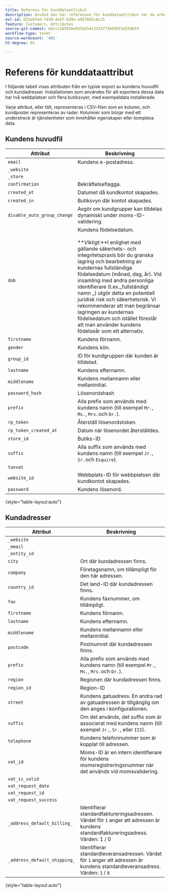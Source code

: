 ```yaml
---
title: Referens för kunddataattribut
description: Använd den här referensen för kunddataattribut när du arbetar med kunddataimport och -export.
exl-id: d22ebfed-f439-4a3f-b39e-e957b65c8c21
feature: Customers, Attributes
source-git-commit: 64ccc2d5016e915a554c2253773bb50f4d33d6f4
workflow-type: tm+mt
source-wordcount: '481'
ht-degree: 0%

---
```


# Referens för kunddataattribut

I följande tabell visas attributen från en typisk export av kundens huvudfil och kundadresser. Installationen som användes för att exportera dessa data har två webbplatser och flera butiksvyer, med exempeldata installerade.

Varje attribut, eller fält, representeras i CSV-filen som en kolumn, och kundposter representeras av rader. Kolumner som börjar med ett understreck är tjänstenheter som innehåller egenskaper eller komplexa data.

## Kundens huvudfil

| Attribut | Beskrivning |
|--- |--- |
| `email` | Kundens e-postadress. |
| `_website` |  |
| `_store` |  |
| `confirmation` | Bekräftelseflagga. |
| `created_at` | Datumet då kundkontot skapades. |
| `created_in` | Butiksvyn där kontot skapades. |
| `disable_auto_group_change` | Avgör om kundgrupper kan tilldelas dynamiskt under moms-ID-validering. |
| `dob` | Kundens födelsedatum. <br><br>**_Viktigt:_**I enlighet med gällande säkerhets- och integritetspraxis bör du granska lagring och bearbetning av kundernas fullständiga födelsedatum (månad, dag, år). Vid insamling med andra personliga identifierare (t.ex._fullständigt namn _) utgör detta en potentiell juridisk risk och säkerhetsrisk. Vi rekommenderar att man begränsar lagringen av kundernas födelsedatum och istället föreslår att man använder kundens födelseår som ett alternativ. |
| `firstname` | Kundens förnamn. |
| `gender` | Kundens kön. |
| `group_id` | ID för kundgruppen där kunden är tilldelad. |
| `lastname` | Kundens efternamn. |
| `middlename` | Kundens mellannamn eller mellaninitial. |
| `password_hash` | Lösenordshash |
| `prefix` | Alla prefix som används med kundens namn (till exempel `Mr.`, `Ms.`, `Mrs.`och `Dr.`). |
| `rp_token` | Återställ lösenordstoken. |
| `rp_token_created_at` | Datum när lösenordet återställdes. |
| `store_id` | Butiks-ID |
| `suffix` | Alla suffix som används med kundens namn (till exempel `Jr.`, `Sr.`och `Esquire`). |
| `taxvat` |  |
| `website_id` | Webbplats-ID för webbplatsen där kundkontot skapades. |
| `password` | Kundens lösenord. |

{style="table-layout:auto"}

## Kundadresser

| Attribut | Beskrivning |
|--- |--- |
| `_website` |  |
| `_email` |  |
| `_entity_id` |  |
| `city` | Ort där kundadressen finns. |
| `company` | Företagsnamn, om tillämpligt för den här adressen. |
| `country_id` | Det land-ID där kundadressen finns. |
| `fax` | Kundens faxnummer, om tillämpligt. |
| `firstname` | Kundens förnamn. |
| `lastname` | Kundens efternamn. |
| `middlename` | Kundens mellannamn eller mellaninitial. |
| `postcode` | Postnumret där kundadressen finns. |
| `prefix` | Alla prefix som används med kundens namn (till exempel `Mr.`, `Ms.`, `Mrs.`och `Dr.`). |
| `region` | Regionen där kundadressen finns. |
| `region_id` | Region-ID |
| `street` | Kundens gatuadress. En andra rad av gatuadressen är tillgänglig om den anges i konfigurationen. |
| `suffix` | Om det används, det suffix som är associerat med kundens namn (till exempel `Jr.`, `Sr.`, eller `III`). |
| `telephone` | Kundens telefonnummer som är kopplat till adressen. |
| `vat_id` | Moms-ID är en intern identifierare för kundens momsregistreringsnummer när det används vid momsvalidering. |
| `vat_is_valid` |  |
| `vat_request_date` |  |
| `vat_request_id` |  |
| `vat_request_success` |  |
| `_address_default_billing_` | Identifierar standardfaktureringsadressen. Värdet för `1` anger att adressen är kundens standardfaktureringsadress. Värden: 1 / 0 |
| `_address_default_shipping_` | Identifierar standardleveransadressen. Värdet för `1` anger att adressen är kundens standardleveransadress. Värden: `1` / `0` |

{style="table-layout:auto"}
